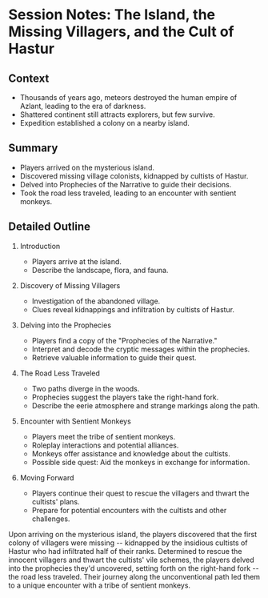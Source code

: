 # Session Notes: The Island, the Missing Villagers, and the Cult of Hastur

## Context
* Thousands of years ago, meteors destroyed the human empire of Azlant, leading to the era of darkness.
* Shattered continent still attracts explorers, but few survive.
* Expedition established a colony on a nearby island.

## Summary
* Players arrived on the mysterious island.
* Discovered missing village colonists, kidnapped by cultists of Hastur.
* Delved into Prophecies of the Narrative to guide their decisions.
* Took the road less traveled, leading to an encounter with sentient monkeys.

## Detailed Outline

1. Introduction
   * Players arrive at the island.
   * Describe the landscape, flora, and fauna.
 
2. Discovery of Missing Villagers
   * Investigation of the abandoned village.
   * Clues reveal kidnappings and infiltration by cultists of Hastur.

3. Delving into the Prophecies
   * Players find a copy of the "Prophecies of the Narrative."
   * Interpret and decode the cryptic messages within the prophecies.
   * Retrieve valuable information to guide their quest.

4. The Road Less Traveled
   * Two paths diverge in the woods.
   * Prophecies suggest the players take the right-hand fork.
   * Describe the eerie atmosphere and strange markings along the path.

5. Encounter with Sentient Monkeys
   * Players meet the tribe of sentient monkeys.
   * Roleplay interactions and potential alliances.
   * Monkeys offer assistance and knowledge about the cultists.
   * Possible side quest: Aid the monkeys in exchange for information.

6. Moving Forward
   * Players continue their quest to rescue the villagers and thwart the cultists' plans.
   * Prepare for potential encounters with the cultists and other challenges.




Upon arriving on the mysterious island, the players discovered that the first colony of villagers were missing -- kidnapped by the insidious cultists of Hastur who had infiltrated half of their ranks. Determined to rescue the innocent villagers and thwart the cultists' vile schemes, the players delved into the prophecies they'd uncovered, setting forth on the right-hand fork -- the road less traveled.
Their journey along the unconventional path led them to a unique encounter with a tribe of sentient monkeys.